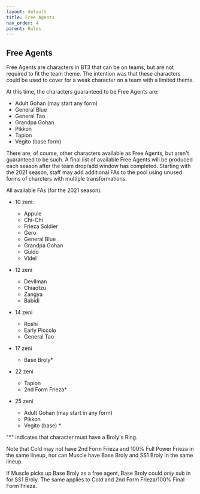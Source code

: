 ```yaml
---
layout: default
title: Free Agents
nav_order: 4
parent: Rules
---
```

## Free Agents

Free Agents are characters in BT3 that can be on teams, but are not required to fit the team theme. The intention was that
these characters could be used to cover for a weak character on a team with a limited theme. 

At this time, the characters guaranteed to be Free Agents are: 

- Adult Gohan (may start any form)
- General Blue 
- General Tao
- Grandpa Gohan
- Pikkon
- Tapion
- Vegito (base form)

There are, of course, other characters available as Free Agents, but aren't guaranteed to be such. A final list of available
Free Agents will be produced each season after the team drop/add window has completed. Starting with the 2021 season, 
staff may add additional FAs to the pool using unused forms of charcters with multiple transformations.

All available FAs (for the 2021 season):

- 10 zeni:
    - Appule
    - Chi-Chi
    - Frieza Soldier
    - Gero
    - General Blue
    - Grandpa Gohan
    - Guldo
    - Videl

- 12 zeni
    - Devilman
    - Chiaotzu
    - Zangya
    - Babidi

- 14 zeni
    - Roshi
    - Early Piccolo
    - General Tao

- 17 zeni 
    - Base Broly* 

- 22 zeni
    - Tapion
    - 2nd Form Frieza* 

- 25 zeni
    - Adult Gohan (may start in any form)
    - Pikkon
    - Vegito (base) *

"*" indicates that character must have a Broly's Ring. 

Note that Cold may not have 2nd Form Frieza and 100% Full Power Frieza in the same lineup, 
nor can Muscle have Base Broly and SS1 Broly in the same lineup. 

If Muscle picks up Base Broly as a free agent, Base Broly could *only* sub in for SS1 Broly. The same applies to Cold and 2nd Form Frieza/100% Final Form Frieza.
